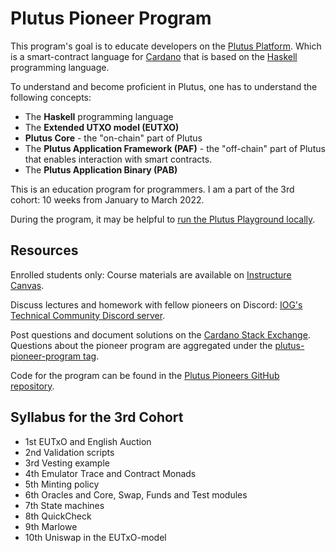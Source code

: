 # Plutus Pioneer Program

This program's goal is to educate developers on the [Plutus
Platform](./plutus-platform.md). Which is a smart-contract language for
[Cardano](./cardano.md) that is based on the [Haskell](./haskell/haskell.md)
programming language.

To understand and become proficient in Plutus, one has to understand the
following concepts:

- The **Haskell** programming language
- The **Extended UTXO model (EUTXO)**
- **Plutus Core** - the "on-chain" part of Plutus
- The **Plutus Application Framework (PAF)** - the "off-chain" part of Plutus
  that enables interaction with smart contracts.
- The **Plutus Application Binary (PAB)**

This is an education program for programmers. I am a part of the 3rd cohort: 10
weeks from January to March 2022.

During the program, it may be helpful to [run the Plutus Playground
locally](./run-plutus-playground-locally.md).

## Resources
Enrolled students only: Course materials are available on [Instructure
Canvas](https://canvas.instructure.com/).

Discuss lectures and homework with fellow pioneers on Discord: [IOG's Technical
Community Discord server](https://discord.gg/WmSVtQ5PjZ).

Post questions and document solutions on the [Cardano Stack
Exchange](https://cardano.stackexchange.com/). Questions about the pioneer
program are aggregated under the [plutus-pioneer-program
tag](https://cardano.stackexchange.com/questions/tagged/plutus-pioneer-program).

Code for the program can be found in the [Plutus Pioneers GitHub
repository](https://github.com/input-output-hk/plutus-pioneer-program).

## Syllabus for the 3rd Cohort

- 1st EUTxO and English Auction
- 2nd Validation scripts
- 3rd Vesting example
- 4th Emulator Trace and Contract Monads
- 5th Minting policy
- 6th Oracles and Core, Swap, Funds and Test modules
- 7th State machines
- 8th QuickCheck
- 9th Marlowe
- 10th Uniswap in the EUTxO-model
